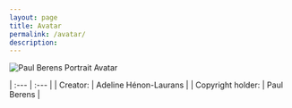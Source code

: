 ```yaml
---
layout: page
title: Avatar
permalink: /avatar/
description: 
---
```

![Paul Berens Portrait Avatar](/assets/images/pmb.avatar.tr.png")

| :---    | :---  |
| Creator: | Adeline Hénon-Laurans |
| Copyright holder: | Paul Berens |